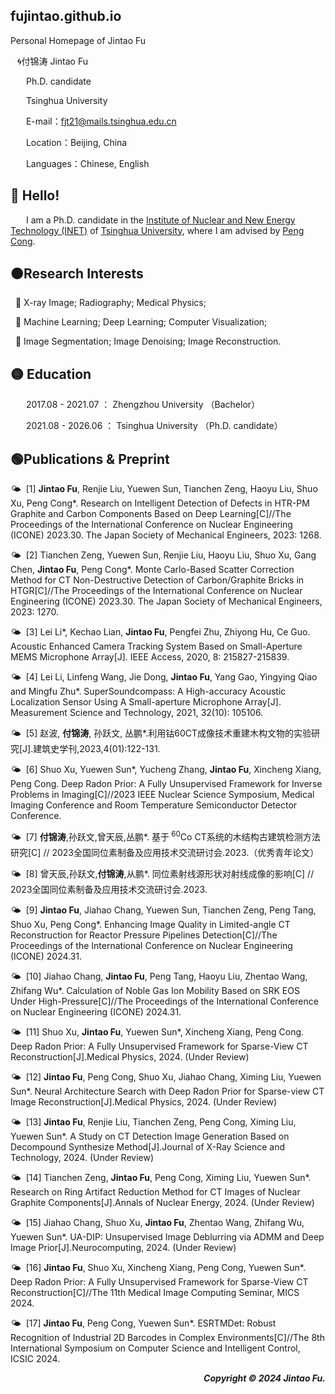 ## fujintao.github.io
Personal Homepage of Jintao Fu

&ensp; &#x1F300;付锦涛 Jintao Fu

&ensp;&ensp;&ensp; Ph.D. candidate

&ensp;&ensp;&ensp; Tsinghua University

&ensp;&ensp;&ensp; E-mail：fjt21@mails.tsinghua.edu.cn

&ensp;&ensp;&ensp; Location：Beijing, China

&ensp;&ensp;&ensp; Languages：Chinese, English


## &#x1F535; Hello! 

&ensp;&ensp;&ensp; I am a Ph.D. candidate in the [Institute of Nuclear and New Energy Technology (INET)](https://www.inet.tsinghua.edu.cn/index.htm) of [Tsinghua University](https://www.tsinghua.edu.cn/), where I am advised by [Peng Cong](https://www.inet.tsinghua.edu.cn/info/1375/2078.htm). 

## &#x1F7E0;Research Interests

&nbsp; 🎈 X-ray Image; Radiography; Medical Physics; 

&nbsp; 🎈 Machine Learning; Deep Learning; Computer Visualization; 

&nbsp; 🎈 Image Segmentation; Image Denoising; Image Reconstruction. 


## &#x1F7E1; Education

&ensp;&ensp;&ensp; 2017.08  - 2021.07 ： Zhengzhou University  （Bachelor）

&ensp;&ensp;&ensp; 2021.08  - 2026.06 ： Tsinghua University  （Ph.D. candidate）


## &#x1F7E2;Publications & Preprint

&#x1F324; &nbsp;[1]  **Jintao Fu**, Renjie Liu, Yuewen Sun, Tianchen Zeng, Haoyu Liu, Shuo Xu, Peng Cong*. Research on Intelligent Detection of Defects in HTR-PM Graphite and Carbon Components Based on Deep Learning[C]//The Proceedings of the International Conference on Nuclear Engineering (ICONE) 2023.30. The Japan Society of Mechanical Engineers, 2023: 1268.

&#x1F324; &nbsp;[2]  Tianchen Zeng, Yuewen Sun, Renjie Liu, Haoyu Liu, Shuo Xu, Gang Chen, **Jintao Fu**, Peng Cong*. Monte Carlo-Based Scatter Correction Method for CT Non-Destructive Detection of Carbon/Graphite Bricks in HTGR[C]//The Proceedings of the International Conference on Nuclear Engineering (ICONE) 2023.30. The Japan Society of Mechanical Engineers, 2023: 1270.

&#x1F324; &nbsp;[3]  Lei Li*, Kechao Lian, **Jintao Fu**, Pengfei Zhu, Zhiyong Hu, Ce Guo. Acoustic Enhanced Camera Tracking System Based on Small-Aperture MEMS Microphone Array[J]. IEEE Access, 2020, 8: 215827-215839.

&#x1F324; &nbsp;[4]  Lei Li, Linfeng Wang, Jie Dong, **Jintao Fu**, Yang Gao, Yingying Qiao and Mingfu Zhu*. SuperSoundcompass: A High-accuracy Acoustic Localization Sensor Using A Small-aperture Microphone Array[J]. Measurement Science and Technology, 2021, 32(10): 105106.

&#x1F324; &nbsp;[5]  赵波, **付锦涛**, 孙跃文, 丛鹏*.利用钴60CT成像技术重建木构文物的实验研究[J].建筑史学刊,2023,4(01):122-131.

&#x1F324; &nbsp;[6]  Shuo Xu, Yuewen Sun*, Yucheng Zhang, **Jintao Fu**, Xincheng Xiang, Peng Cong. Deep Radon Prior: A Fully Unsupervised Framework for Inverse Problems in Imaging[C]//2023 IEEE Nuclear Science Symposium, Medical Imaging Conference and Room Temperature Semiconductor Detector Conference.

&#x1F324; &nbsp;[7]  **付锦涛**,孙跃文,曾天辰,丛鹏*. 基于<sup> 60</sup>Co CT系统的木结构古建筑检测方法研究[C] // 2023全国同位素制备及应用技术交流研讨会.2023.（优秀青年论文）

&#x1F324; &nbsp;[8]  曾天辰,孙跃文,**付锦涛**,从鹏*. 同位素射线源形状对射线成像的影响[C] // 2023全国同位素制备及应用技术交流研讨会.2023.

&#x1F324; &nbsp;[9]  **Jintao Fu**, Jiahao Chang, Yuewen Sun, Tianchen Zeng, Peng Tang, Shuo Xu, Peng Cong*. Enhancing Image Quality in Limited-angle CT Reconstruction for Reactor Pressure Pipelines Detection[C]//The Proceedings of the International Conference on Nuclear Engineering (ICONE) 2024.31.

&#x1F324; &nbsp;[10]  Jiahao Chang, **Jintao Fu**, Peng Tang, Haoyu Liu, Zhentao Wang, Zhifang Wu*. Calculation of Noble Gas Ion Mobility Based on SRK EOS Under High-Pressure[C]//The Proceedings of the International Conference on Nuclear Engineering (ICONE) 2024.31.

&#x1F324; &nbsp;[11]  Shuo Xu, **Jintao Fu**, Yuewen Sun*, Xincheng Xiang, Peng Cong. Deep Radon Prior: A Fully Unsupervised Framework for Sparse-View CT Reconstruction[J].Medical Physics, 2024. (Under Review)

&#x1F324; &nbsp;[12]  **Jintao Fu**, Peng Cong, Shuo Xu, Jiahao Chang, Ximing Liu, Yuewen Sun*. Neural Architecture Search with Deep Radon Prior for Sparse-view CT Image Reconstruction[J].Medical Physics, 2024. (Under Review)

&#x1F324; &nbsp;[13]  **Jintao Fu**, Renjie Liu, Tianchen Zeng, Peng Cong, Ximing Liu, Yuewen Sun*. A Study on CT Detection Image Generation Based on Decompound Synthesize Method[J].Journal of X-Ray Science and Technology, 2024. (Under Review)

&#x1F324; &nbsp;[14]  Tianchen Zeng, **Jintao Fu**, Peng Cong, Ximing Liu, Yuewen Sun*. Research on Ring Artifact Reduction Method for CT Images of Nuclear Graphite Components[J].Annals of Nuclear Energy, 2024. (Under Review)

&#x1F324; &nbsp;[15]  Jiahao Chang, Shuo Xu, **Jintao Fu**, Zhentao Wang, Zhifang Wu, Yuewen Sun*. UA-DIP: Unsupervised Image Deblurring via ADMM and Deep Image Prior[J].Neurocomputing, 2024. (Under Review)

&#x1F324; &nbsp;[16]  **Jintao Fu**, Shuo Xu, Xincheng Xiang, Peng Cong, Yuewen Sun*. Deep Radon Prior: A Fully Unsupervised Framework for Sparse-View CT Reconstruction[C]//The 11th Medical Image Computing Seminar, MICS 2024.

&#x1F324; &nbsp;[17]  **Jintao Fu**, Peng Cong, Yuewen Sun*. ESRTMDet: Robust Recognition of Industrial 2D Barcodes in Complex Environments[C]//The 8th International Symposium on Computer Science and Intelligent Control, ICSIC 2024.

 <p align="right">
  <b><i>
  Copyright &#x00A9; 2024 Jintao Fu. 
  </i></b>
</p>
